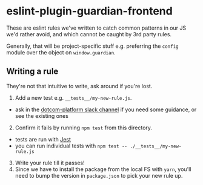 # eslint-plugin-guardian-frontend

These are eslint rules we've written to catch common patterns in our JS we'd rather avoid, and which cannot be caught by 3rd party rules.

Generally, that will be project-specific stuff e.g. preferring the `config` module over the object on `window.guardian`.

## Writing a rule

They're not that intuitive to write, ask around if you're lost.

1. Add a new test e.g. `__tests__/my-new-rule.js`.

-   ask in the [dotcom-platform slack channel](https://theguardian.slack.com/messages/dotcom-platform) if you need some guidance, or see the existing ones

2. Confirm it fails by running `npm test` from this directory.

-   tests are run with [Jest](https://facebook.github.io/jest/docs/getting-started.html)
-   you can run individual tests with `npm test -- ./__tests__/my-new-rule.js`

3. Write your rule till it passes!
4. Since we have to install the package from the local FS with `yarn`, you'll need to bump the version in `package.json` to pick your new rule up.

